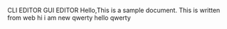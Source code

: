 
CLI EDITOR
GUI EDITOR
Hello,This is a sample document.
This is written from web
hi i am new qwerty
hello
qwerty
